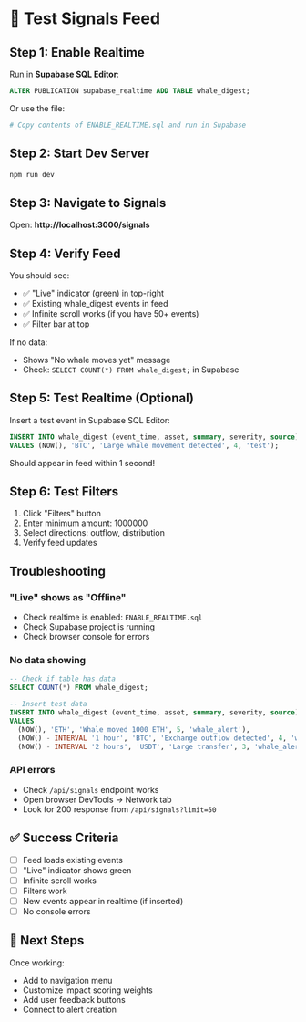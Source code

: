# 🧪 Test Signals Feed

## Step 1: Enable Realtime

Run in **Supabase SQL Editor**:

```sql
ALTER PUBLICATION supabase_realtime ADD TABLE whale_digest;
```

Or use the file:
```bash
# Copy contents of ENABLE_REALTIME.sql and run in Supabase
```

## Step 2: Start Dev Server

```bash
npm run dev
```

## Step 3: Navigate to Signals

Open: **http://localhost:3000/signals**

## Step 4: Verify Feed

You should see:
- ✅ "Live" indicator (green) in top-right
- ✅ Existing whale_digest events in feed
- ✅ Infinite scroll works (if you have 50+ events)
- ✅ Filter bar at top

If no data:
- Shows "No whale moves yet" message
- Check: `SELECT COUNT(*) FROM whale_digest;` in Supabase

## Step 5: Test Realtime (Optional)

Insert a test event in Supabase SQL Editor:

```sql
INSERT INTO whale_digest (event_time, asset, summary, severity, source)
VALUES (NOW(), 'BTC', 'Large whale movement detected', 4, 'test');
```

Should appear in feed within 1 second!

## Step 6: Test Filters

1. Click "Filters" button
2. Enter minimum amount: 1000000
3. Select directions: outflow, distribution
4. Verify feed updates

## Troubleshooting

### "Live" shows as "Offline"
- Check realtime is enabled: `ENABLE_REALTIME.sql`
- Check Supabase project is running
- Check browser console for errors

### No data showing
```sql
-- Check if table has data
SELECT COUNT(*) FROM whale_digest;

-- Insert test data
INSERT INTO whale_digest (event_time, asset, summary, severity, source)
VALUES 
  (NOW(), 'ETH', 'Whale moved 1000 ETH', 5, 'whale_alert'),
  (NOW() - INTERVAL '1 hour', 'BTC', 'Exchange outflow detected', 4, 'whale_alert'),
  (NOW() - INTERVAL '2 hours', 'USDT', 'Large transfer', 3, 'whale_alert');
```

### API errors
- Check `/api/signals` endpoint works
- Open browser DevTools → Network tab
- Look for 200 response from `/api/signals?limit=50`

## ✅ Success Criteria

- [ ] Feed loads existing events
- [ ] "Live" indicator shows green
- [ ] Infinite scroll works
- [ ] Filters work
- [ ] New events appear in realtime (if inserted)
- [ ] No console errors

## 🎯 Next Steps

Once working:
- Add to navigation menu
- Customize impact scoring weights
- Add user feedback buttons
- Connect to alert creation
